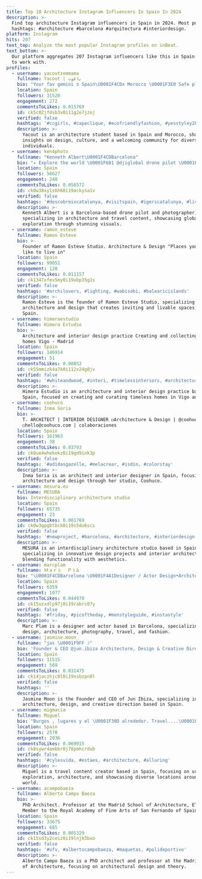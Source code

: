 ```yaml
---
title: Top 10 Architecture Instagram Influencers In Spain In 2024
description: >-
  Find top architecture Instagram influencers in Spain in 2024. Most popular
  hashtags: #architecture #barcelona #arquitectura #interiordesign.
platform: Instagram
hits: 207
text_top: Analyze the most popular Instagram profiles on inBeat.
text_bottom: >-
  Our platform aggregates 207 Instagram influencers like this in Spain for you
  to work with.
profiles:
  - username: yacoutzemmama
    fullname: Yacout | ياقوت
    bio: "Your fav gemini ♊️ Spain\U0001F4CDx Morocco \U0001F3E0 Safe place for everyone \U0001FAF6\U0001F3FC Architecture student \U0001F3DB️"
    location: Spain
    followers: 31520
    engagement: 272
    commentsToLikes: 0.015769
    id: ck5c02jfdsb3v0i11g2e7jzoj
    verified: false
    hashtags: '#ccgirls, #capeclique, #ecofriendlyfashion, #yesstyley2k'
    description: >-
      Yacout is an architecture student based in Spain and Morocco, sharing
      insights on design, culture, and a welcoming community for diverse
      individuals.
  - username: ken4photo
    fullname: "Kenneth Albert\U0001F4CDBarcelona"
    bio: "✈️ Explore the world \U0001F681 @djiglobal drone pilot \U0001F4F7 Sharing architecture & travel experiences"
    location: Spain
    followers: 56627
    engagement: 240
    commentsToLikes: 0.056572
    id: ck0w38xy1s6h60i19ackysa1v
    verified: false
    hashtags: '#descobreixcatalunya, #visitspain, #igerscatalunya, #living'
    description: >-
      Kenneth Albert is a Barcelona-based drone pilot and photographer,
      specializing in architecture and travel content, showcasing global
      exploration through stunning visuals.
  - username: ramon_esteve
    fullname: Ramon Esteve
    bio: >-
      Founder of Ramon Esteve Studio. Architecture & Design "Places you would
      like to live in"
    location: Spain
    followers: 99051
    engagement: 120
    commentsToLikes: 0.011157
    id: ck1347xfev5my0i19ubp35g1s
    verified: false
    hashtags: '#archilovers, #lighting, #wabisabi, #balearicislands'
    description: >-
      Ramon Esteve is the founder of Ramon Esteve Studio, specializing in
      architecture and design that creates inviting and livable spaces. Based in
      Spain.
  - username: himeraestudio
    fullname: Himera Estudio
    bio: >-
      Architecture and interior design practice Creating and collecting timeless
      homes Vigo - Madrid
    location: Spain
    followers: 146914
    engagement: 51
    commentsToLikes: 0.00852
    id: ck55mmizk4a7k0i112x24g8jv
    verified: false
    hashtags: '#whiteandwood, #interi, #timelessinteriors, #architecturaldigest'
    description: >-
      Himera Estudio is an architecture and interior design practice based in
      Spain, focused on creating and curating timeless homes in Vigo and Madrid.
  - username: coohuco
    fullname: Inma Soria
    bio: >-
      T. ARCHITECT | INTERIOR DESIGNER ◻️Architecture & Design | @coohucostudio
      ◻️hello@coohuco.com | colaboraciones
    location: Spain
    followers: 161963
    engagement: 38
    commentsToLikes: 0.03793
    id: ck0ue4whekokz0i19qd9ink3p
    verified: false
    hashtags: '#adidasgazelle, #melacrear, #isdin, #colorstay'
    description: >-
      Inma Soria is an architect and interior designer in Spain, focusing on
      architecture and design through her studio, Coohuco.
  - username: mesura.eu
    fullname: MESURA
    bio: Interdisciplinary architecture studio
    location: Spain
    followers: 65735
    engagement: 23
    commentsToLikes: 0.001769
    id: ck0w3gpgbtbck0i19s5du6scs
    verified: false
    hashtags: '#newproject, #barcelona, #architecture, #interiordesign'
    description: >-
      MESURA is an interdisciplinary architecture studio based in Spain,
      specializing in innovative design projects and interior architecture,
      blending functionality with aesthetics.
  - username: marcplam
    fullname: Ｍａｒｃ  Ｐｌà
    bio: "\U0001F4CDBarcelona \U0001F4A1Designer / Actor Design•Architecture•Photography•Travels•Fashion•Creativity \U0001F1EA\U0001F1F8 \U0001F1F5\U0001F1F9 \U0001F1E6\U0001F1E9 \U0001F1EB\U0001F1F7 \U0001F1EE\U0001F1F9 \U0001F1E8\U0001F1ED \U0001F1E9\U0001F1EA \U0001F1EC\U0001F1E7 \U0001F1E7\U0001F1EA \U0001F1F3\U0001F1F1 \U0001F1EC\U0001F1F7 \U0001F1F9\U0001F1F7 \U0001F1EA\U0001F1EC \U0001F1EF\U0001F1F4 \U0001F1FB\U0001F1F3 \U0001F1E8\U0001F1F3 \U0001F1F5\U0001F1ED \U0001F1F9\U0001F1ED \U0001F1F8\U0001F1E8 \U0001F1FA\U0001F1F8"
    location: Spain
    followers: 6359
    engagement: 1077
    commentsToLikes: 0.044978
    id: ck15uzxdlp97j0i19rabrc07y
    verified: false
    hashtags: '#friday, #picoftheday, #menstyleguide, #instastyle'
    description: >-
      Marc Plam is a designer and actor based in Barcelona, specializing in
      design, architecture, photography, travel, and fashion.
  - username: jasmine.moon_
    fullname: "jas \U0001F9FF ☽"
    bio: 'Founder & CEO @jun.ibiza Architecture, Design & Creative Direction'
    location: Spain
    followers: 11515
    engagement: 569
    commentsToLikes: 0.031475
    id: ck14jaczhjc0l0i19nsbzpn0l
    verified: false
    hashtags: ''
    description: >-
      Jasmine Moon is the Founder and CEO of Jun Ibiza, specializing in
      architecture, design, and creative direction based in Spain.
  - username: migmacia
    fullname: Miguel
    bio: "Burgos , lugares y el \U0001F30D alrededor. Travel....\U0001F4F8 Streets & Architecture."
    location: Spain
    followers: 2578
    engagement: 2036
    commentsToLikes: 0.069015
    id: ck8sywr4ambbr0j78pmhcrdub
    verified: false
    hashtags: '#cylesvida, #estaes, #architecture, #alluring'
    description: >-
      Miguel is a travel content creator based in Spain, focusing on urban
      exploration, architecture, and showcasing diverse locations around the
      world.
  - username: acampobaeza
    fullname: Alberto Campo Baeza
    bio: >-
      PhD Architect. Professor at the Madrid School of Architecture, ETSAM. Full
      Member to the Royal Academy of Fine Arts of San Fernando of Spain.
    location: Spain
    followers: 33675
    engagement: 685
    commentsToLikes: 0.005329
    id: ck15sd3y2ceiz0i19lnjk5bxo
    verified: false
    hashtags: '#ufv, #albertocampobaeza, #maquetas, #polideportivo'
    description: >-
      Alberto Campo Baeza is a PhD architect and professor at the Madrid School
      of Architecture, focusing on architectural design and theory.
---
```


